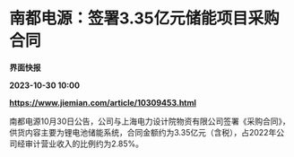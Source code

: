# 南都电源：签署3.35亿元储能项目采购合同
**界面快报**

**2023-10-30 10:00**

**https://www.jiemian.com/article/10309453.html**

南都电源10月30日公告，公司与上海电力设计院物资有限公司签署《采购合同》，供货内容主要为锂电池储能系统，合同金额约为3.35亿元（含税），占2022年公司经审计营业收入的比例约为2.85%。